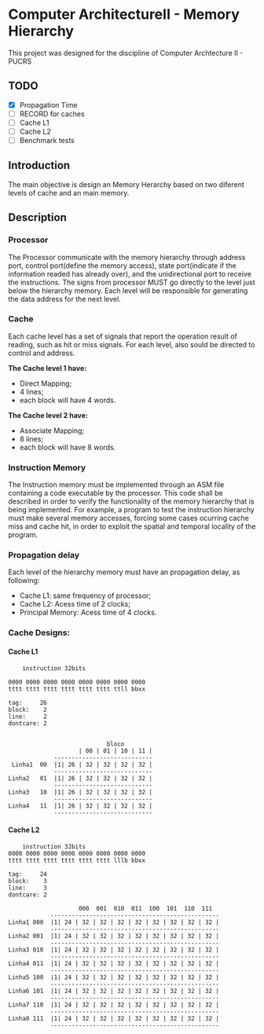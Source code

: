 # Computer ArchitectureII - Memory Hierarchy

This project was designed for the discipline of Computer Archtecture II - PUCRS

## TODO
- [x] Propagation Time
- [ ] RECORD for caches
- [ ] Cache L1
- [ ] Cache L2
- [ ] Benchmark tests

## **Introduction**

The main objective is design an Memory Herarchy based on two diferent levels of cache and an main memory.

## **Description**

### **Processor**

The Processor communicate with the memory hierarchy through address port, control port(define the memory access), state port(indicate if the information readed has already over), and the unidirectional port to receive the instructions. 
The signs from processor MUST go directly to the level just below the hierarchy memory. Each level will be responsible for generating the data address for the next level.

### **Cache**

Each cache level has a set of signals that report the operation result of reading, such as hit or miss signals. For each level, also sould be directed to control and address.

**The Cache level 1 have:**
- Direct Mapping;
- 4 lines;
- each block will have 4 words.
  
**The Cache level 2 have:**
- Associate Mapping;
- 8 lines;
- each block will have 8 words.
  

### **Instruction Memory**

The Instruction memory must be implemented through an ASM file containing a code executable by the processor. This code shall be described in order to verify the functionality of the memory hierarchy that is being implemented. For example, a program to test the instruction hierarchy must make several memory accesses, forcing some cases ocurring cache miss and cache hit, in order to exploit the spatial and temporal locality of the program.

### **Propagation delay**

Each level of the hierarchy memory must have an propagation delay, as following:
- Cache L1: same frequency of processor;
- Cache L2: Acess time of 2 clocks;
- Principal Memory: Acess time of 4 clocks.


### **Cache Designs:**

#### **Cache L1**


    	instruction 32bits

    0000 0000 0000 0000 0000 0000 0000 0000
    tttt tttt tttt tttt tttt tttt ttll bbxx

    tag:     26
    block:    2
    line:     2
    dontcare: 2


                                bloco
        	            | 00 | 01 | 10 | 11 |
        	     ----------------------------
     Linha1  00  |1| 26 | 32 | 32 | 32 | 32 |
    		     ----------------------------
    Linha2   01  |1| 26 | 32 | 32 | 32 | 32 |
                 ----------------------------
    Linha3   10  |1| 26 | 32 | 32 | 32 | 32 |
    		     ----------------------------
    Linha4   11  |1| 26 | 32 | 32 | 32 | 32 |
            	 ----------------------------

#### **Cache L2**

    	instruction 32bits
    0000 0000 0000 0000 0000 0000 0000 0000				
    tttt tttt tttt tttt tttt tttt lllb bbxx

    tag:     24
    block:    3
    line:     3
    dontcare: 2

                        000  001  010  011  100  101  110  111
                ------------------------------------------------
    Linha1 000	|1| 24 | 32 | 32 | 32 | 32 | 32 | 32 | 32 | 32 |
    		    ------------------------------------------------
    Linha2 001	|1| 24 | 32 | 32 | 32 | 32 | 32 | 32 | 32 | 32 |
    		    ------------------------------------------------
    Linha3 010	|1| 24 | 32 | 32 | 32 | 32 | 32 | 32 | 32 | 32 |
    		    ------------------------------------------------
    Linha4 011	|1| 24 | 32 | 32 | 32 | 32 | 32 | 32 | 32 | 32 |
    		    ------------------------------------------------
    Linha5 100	|1| 24 | 32 | 32 | 32 | 32 | 32 | 32 | 32 | 32 |
    		    ------------------------------------------------
    Linha6 101	|1| 24 | 32 | 32 | 32 | 32 | 32 | 32 | 32 | 32 |
    		    ------------------------------------------------
    Linha7 110	|1| 24 | 32 | 32 | 32 | 32 | 32 | 32 | 32 | 32 |
    		    ------------------------------------------------
    Linha8 111	|1| 24 | 32 | 32 | 32 | 32 | 32 | 32 | 32 | 32 |
    		    ------------------------------------------------
